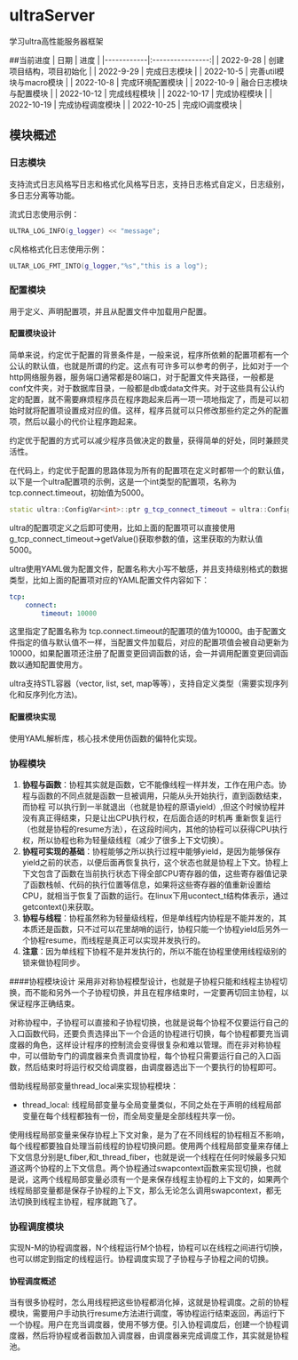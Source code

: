 # ultraServer

学习ultra高性能服务器框架

##当前进度
| 日期         |        进度        |
|------------|:----------------:|
| 2022-9-28  |   创建项目结构，项目初始化   |
| 2022-9-29  |      完成日志模块      |
| 2022-10-5  | 完善util模块与macro模块 |
| 2022-10-8  |     完成环境配置模块     |
| 2022-10-9  |   融合日志模块与配置模块    |
| 2022-10-12 |      完成线程模块      |
| 2022-10-17 |      完成协程模块      |
| 2022-10-19 |     完成协程调度模块     |
| 2022-10-25 |     完成IO调度模块     |





## 模块概述

### 日志模块

支持流式日志风格写日志和格式化风格写日志，支持日志格式自定义，日志级别，多日志分离等功能。

流式日志使用示例：

```cpp
ULTRA_LOG_INFO(g_logger) << "message";
```

c风格格式化日志使用示例：
```cpp
ULTAR_LOG_FMT_INTO(g_logger,"%s","this is a log");
```
### 配置模块
用于定义、声明配置项，并且从配置文件中加载用户配置。

#### 配置模块设计
简单来说，约定优于配置的背景条件是，一般来说，程序所依赖的配置项都有一个公认的默认值，也就是所谓的约定。这点有可许多可以参考的例子，比如对于一个http网络服务器，服务端口通常都是80端口，对于配置文件夹路径，一般都是conf文件夹，对于数据库目录，一般都是db或data文件夹。对于这些具有公认约定的配置，就不需要麻烦程序员在程序跑起来后再一项一项地指定了，而是可以初始时就将配置项设置成对应的值。这样，程序员就可以只修改那些约定之外的配置项，然后以最小的代价让程序跑起来。

约定优于配置的方式可以减少程序员做决定的数量，获得简单的好处，同时兼顾灵活性。

在代码上，约定优于配置的思路体现为所有的配置项在定义时都带一个的默认值，以下是一个ultra配置项的示例，这是一个int类型的配置项，名称为tcp.connect.timeout，初始值为5000。

```cpp
static ultra::ConfigVar<int>::ptr g_tcp_connect_timeout = ultra::Config::Lookup("tcp.connect.timeout", 5000, "tcp connect timeout");
```

ultra的配置项定义之后即可使用，比如上面的配置项可以直接使用g_tcp_connect_timeout->getValue()获取参数的值，这里获取的为默认值5000。

ultra使用YAML做为配置文件，配置名称大小写不敏感，并且支持级别格式的数据类型，比如上面的配置项对应的YAML配置文件内容如下：

```yaml
tcp:
    connect:
        timeout: 10000
```

这里指定了配置名称为 tcp.connect.timeout的配置项的值为10000。由于配置文件指定的值与默认值不一样，当配置文件加载后，对应的配置项值会被自动更新为10000，如果配置项还注册了配置变更回调函数的话，会一并调用配置变更回调函数以通知配置使用方。

ultra支持STL容器（vector, list, set, map等等），支持自定义类型（需要实现序列化和反序列化方法)。

#### 配置模块实现

使用YAML解析库，核心技术使用仿函数的偏特化实现。

### 协程模块
1. **协程与函数**：协程其实就是函数，它不能像线程一样并发，工作在用户态。协程与函数的不同点就是函数一旦被调用，只能从头开始执行，直到函数结束，而协程
可以执行到一半就退出（也就是协程的原语yield）,但这个时候协程并没有真正得结束，只是让出CPU执行权，在后面合适的时机再
重新恢复运行（也就是协程的resume方法），在这段时间内，其他的协程可以获得CPU执行权，所以协程也称为轻量级线程（减少了很多上下文切换）。
2. **协程可实现的基础**：协程能够之所以执行过程中能够yield，是因为能够保存yield之前的状态，以便后面再恢复执行，这个状态也就是协程上下文。协程上下文包含了函数在当前执行状态下得全部CPU寄存器的值，这些寄存器值记录了函数栈帧、代码的执行位置等信息，如果将这些寄存器的值重新设置给CPU，就相当于恢复了函数的运行。在linux下用ucontect_t结构体表示，通过getcontext()来获取。
3. **协程与线程**：协程虽然称为轻量级线程，但是单线程内协程是不能并发的，其本质还是函数，只不过可以花里胡哨的运行，协程只能一个协程yield后另外一个协程resume，而线程是真正可以实现并发执行的。
4. **注意**：因为单线程下协程不是并发执行的，所以不能在协程里使用线程级别的锁来做协程同步。


####协程模块设计
采用非对称协程模型设计，也就是子协程只能和线程主协程切换，而不能和另外一个子协程切换，并且在程序结束时，一定要再切回主协程，以保证程序正确结束。

对称协程中，子协程可以直接和子协程切换，也就是说每个协程不仅要运行自己的入口函数代码，还要负责选择出下一个合适的协程进行切换，每个协程都要充当调度器的角色，这样设计程序的控制流会变得很复杂和难以管理。而在非对称协程中，可以借助专门的调度器来负责调度协程，每个协程只需要运行自己的入口函数，然后结束时将运行权交给调度器，由调度器选出下一个要执行的协程即可。

借助线程局部变量thread_local来实现协程模块：
* thread_local: 线程局部变量与全局变量类似，不同之处在于声明的线程局部变量在每个线程都独有一份，而全局变量是全部线程共享一份。

使用线程局部变量来保存协程上下文对象，是为了在不同线程的协程相互不影响，每个线程都要独自处理当前线程的协程切换问题。使用两个线程局部变量来存储上下文信息分别是t_fiber,和t_thread_fiber，也就是说一个线程在任何时候最多只知道这两个协程的上下文信息。两个协程通过swapcontext函数来实现切换，也就是说，这两个线程局部变量必须有一个是来保存线程主协程的上下文的，如果两个线程局部变量都是保存子协程的上下文，那么无论怎么调用swapcontext，都无法切换到线程主协程，程序就跑飞了。
### 协程调度模块
实现N-M的协程调度器，N个线程运行M个协程，协程可以在线程之间进行切换，也可以绑定到指定的线程运行。协程调度实现了子协程与子协程之间的切换。

#### 协程调度概述

当有很多协程时，怎么用线程把这些协程都消化掉，这就是协程调度。之前的协程模块，需要用户手动执行resume方法进行调度，等协程运行结束返回，再运行下一个协程。用户在充当调度器，使用不够方便。引入协程调度后，创建一个协程调度器，然后将协程或者函数加入调度器，由调度器来完成调度工作，其实就是协程池。




